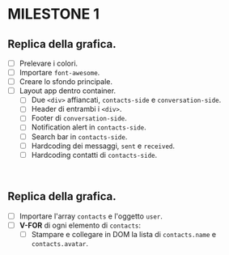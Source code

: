 # MILESTONE 1
## Replica della grafica.
- [ ] Prelevare i colori.
- [ ] Importare `font-awesome`.
- [ ] Creare lo sfondo principale.
- [ ] Layout app dentro container.
    - [ ] Due `<div>` affiancati, `contacts-side` e `conversation-side`.
    - [ ] Header di entrambi i `<div>`.
    - [ ] Footer di `conversation-side`.
    - [ ] Notification alert in `contacts-side`.
    - [ ] Search bar in `contacts-side`.
    - [ ] Hardcoding dei messaggi, `sent` e `received`.
    - [ ] Hardcoding contatti di `contacts-side`.

<br>

## Replica della grafica.
- [ ] Importare l'array `contacts` e l'oggetto `user`.
- [ ] **V-FOR** di ogni elemento di `contacts`:
    - [ ] Stampare e collegare in DOM la lista di `contacts.name` e `contacts.avatar`.
